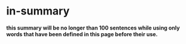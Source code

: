 # in-summary

**this summary will be no longer than 100 sentences while using only words that have been defined in this page before their use.**
